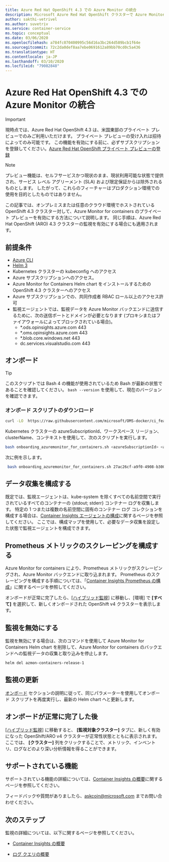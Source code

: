 ```yaml
---
title: Azure Red Hat OpenShift 4.3 での Azure Monitor の統合
description: Microsoft Azure Red Hat OpenShift クラスターで Azure Monitor を有効にする方法について説明します。
author: sakthi-vetrivel
ms.author: suvetriv
ms.service: container-service
ms.topic: conceptual
ms.date: 03/06/2020
ms.openlocfilehash: a784fc070400995c56d16a3bc264d589bcb1f64e
ms.sourcegitcommit: 72c2da0def8aa7ebe0691612a89bb70cd0c5a436
ms.translationtype: HT
ms.contentlocale: ja-JP
ms.lasthandoff: 03/10/2020
ms.locfileid: "79082848"
---
```

# <a name="azure-monitor-integration-for-azure-red-hat-openshift-43"></a>Azure Red Hat OpenShift 4.3 での Azure Monitor の統合

> [!IMPORTANT] 
> 現時点では、Azure Red Hat OpenShift 4.3 は、米国東部のプライベート プレビューでのみご利用いただけます。 プライベート プレビューの受け入れは招待によってのみ可能です。 この機能を有効にする前に、必ずサブスクリプションを登録してください。[Azure Red Hat OpenShift プライベート プレビューの登録](https://aka.ms/aro-preview-register)

> [!NOTE]
> プレビュー機能は、セルフサービスかつ現状のまま、現状利用可能な状態で提供され、サービス レベル アグリーメント (SLA) および限定保証からは除外されるものとします。 したがって、これらのフィーチャーはプロダクション環境での使用を目的としたものではありません。

この記事では、オンプレミスまたは任意のクラウド環境でホストされている OpenShift 4.3 クラスター対して、Azure Monitor for containers のプライベート プレビューを有効にする方法について説明します。 同じ手順は、Azure Red Hat OpenShift (ARO) 4.3 クラスターの監視を有効にする場合にも適用されます。  

## <a name="prerequisites"></a>前提条件

- [Azure CLI](https://docs.microsoft.com/cli/azure/install-azure-cli?view=azure-cli-latest)
- [Helm 3](https://helm.sh/docs/intro/install/)
- Kubernetes クラスターの kubeconfig へのアクセス
- Azure サブスクリプションへのアクセス。
- Azure Monitor for Containers Helm chart をインストールするための OpenShift 4.3 クラスターへのアクセス
- Azure サブスクリプションでの、共同作成者 RBAC ロール以上のアクセス許可  
- 監視エージェントでは、監視データを Azure Monitor バックエンドに送信するために、次の送信ポートとドメインが必要となります (プロキシまたはファイアウォールによってブロックされている場合)。
  - *.ods.opinsights.azure.com 443
  - *.oms.opinsights.azure.com 443
  - *.blob.core.windows.net 443
  - dc.services.visualstudio.com 443

## <a name="onboarding"></a>オンボード

> [!TIP]
> このスクリプトでは Bash 4 の機能が使用されているため Bash が最新の状態であることを確認してください。 `bash --version` を使用して、現在のバージョンを確認できます。

### <a name="download-the-onboarding-script"></a>オンボード スクリプトのダウンロード

```bash
curl -LO  https://raw.githubusercontent.com/microsoft/OMS-docker/ci_feature/docs/openshiftV4/onboarding_azuremonitor_for_containers.sh
```

Kubernetes クラスターの azureSubscriptionId、ワークスペース リージョン、clusterName、コンテキストを使用して、次のスクリプトを実行します。

```bash
bash onboarding_azuremonitor_for_containers.sh <azureSubscriptionId> <azureRegionforLogAnalyticsWorkspace> <clusterName> <kubeconfigContextNameOftheCluster>
```

次に例を示します。

```bash
 bash onboarding_azuremonitor_for_containers.sh 27ac26cf-a9f0-4908-b300-9a4e9a0fb205 eastus myocp42 admin 
```

## <a name="configure-agent-data-collection"></a>データ収集を構成する

既定では、監視エージェントは、kube-system を除くすべての名前空間で実行されているすべてのコンテナーの {stdout; stderr} コンテナー ログを収集します。  特定の 1 つまたは複数の名前空間に固有のコンテナー ログ コレクションを構成する場合は、[Container Insights エージェントの構成](../azure-monitor/insights/container-insights-agent-config.md)に関するページを参照してください。 ここでは、構成マップを使用して、必要なデータ収集を設定した状態で監視エージェントを構成できます。

## <a name="configure-scraping-of-prometheus-metrics"></a>Prometheus メトリックのスクレーピングを構成する

Azure Monitor for containers により、Prometheus メトリックがスクレーピングされ、Azure Monitor バックエンドに取り込まれます。 Prometheus のスクレーピングを構成する手順については、「[Container Insights Prometheus の構成](../azure-monitor/insights/container-insights-prometheus-integration.md)」に関するページを参照してください。

オンボードが正常に完了したら、[[ハイブリッド監視]](https://aka.ms/azmon-containers-hybrid) に移動し、[環境] で **[すべて]** を選択して、新しくオンボードされた OpenShift v4 クラスターを表示します。

## <a name="disable-monitoring"></a>監視を無効にする

監視を無効にする場合は、次のコマンドを使用して Azure Monitor for Containers Helm chart を削除して、Azure Monitor for containers のバックエンドへの監視データの収集と取り込みを停止します。

``` bash
helm del azmon-containers-release-1
```

## <a name="update-monitoring"></a>監視の更新

[オンボード](#onboarding) セクションの説明に従って、同じパラメーターを使用してオンボード スクリプトを再度実行し、最新の Helm chart へと更新します。

## <a name="after-successful-onboarding"></a>オンボードが正常に完了した後

[[ハイブリッド監視]](https://aka.ms/azmon-containers-hybrid) に移動すると、 **[監視対象クラスター]** タブに、新しく有効になった OpenShift/ARO v4 クラスターが正常性状態とともに表示されます。ここでは、 **[クラスター]** 列をクリックすることで、メトリック、インベントリ、ログなどのより深い分析情報を得ることができます。

## <a name="supported-features"></a>サポートされている機能

サポートされている機能の詳細については、[Container Insights の概要](../azure-monitor/insights/container-insights-overview.md)に関するページを参照してください。

フィードバックや質問がありましたら、askcoin@microsoft.com までお問い合わせください。

## <a name="next-steps"></a>次のステップ

監視の詳細については、以下に関するページを参照してください。
- [Container Insights の概要](../azure-monitor/insights/container-insights-overview.md)

- [ログ クエリの概要](../azure-monitor/log-query/log-query-overview.md)
